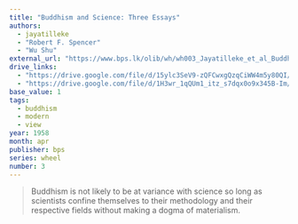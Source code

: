 ```yaml
---
title: "Buddhism and Science: Three Essays"
authors:
  - jayatilleke
  - "Robert F. Spencer"
  - "Wu Shu"
external_url: "https://www.bps.lk/olib/wh/wh003_Jayatilleke_et_al_Buddhism-and-Science.html"
drive_links:
  - "https://drive.google.com/file/d/15ylc3SeV9-zQFCwxgQzqCiWW4m5y80QI/view?usp=drivesdk"
  - "https://drive.google.com/file/d/1H3wr_1qQUm1_itz_s7dqx0o9x345B-Im/view?usp=drivesdk"
base_value: 1
tags:
  - buddhism
  - modern
  - view
year: 1958
month: apr
publisher: bps
series: wheel
number: 3
---
```


> Buddhism is not likely to be at variance with science so long as scientists confine themselves to their methodology and their respective fields without making a dogma of materialism.
